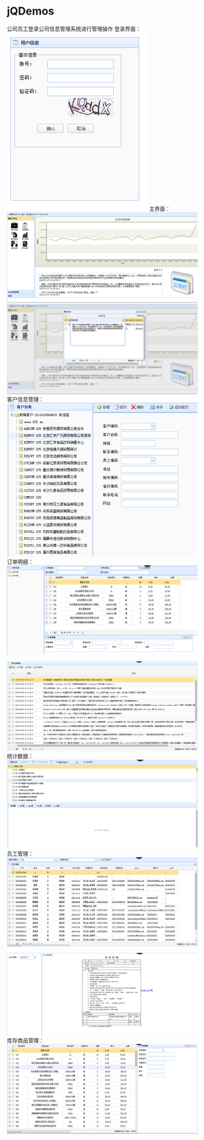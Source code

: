 # jQDemos
公司员工登录公司信息管理系统进行管理操作
登录界面：
![image](https://github.com/akanetodoroki/jQDemos/blob/master/images/1.png)
主界面：
![image](https://github.com/akanetodoroki/jQDemos/blob/master/images/9.png)
![image](https://github.com/akanetodoroki/jQDemos/blob/master/images/10.png)
客户信息管理：
![image](https://github.com/akanetodoroki/jQDemos/blob/master/images/2.png)
订单明细：
![image](https://github.com/akanetodoroki/jQDemos/blob/master/images/3.png)

![image](https://github.com/akanetodoroki/jQDemos/blob/master/images/4.png)
统计数据：
![image](https://github.com/akanetodoroki/jQDemos/blob/master/images/5.png)
员工管理：
![image](https://github.com/akanetodoroki/jQDemos/blob/master/images/6.png)

![image](https://github.com/akanetodoroki/jQDemos/blob/master/images/7.png)
库存商品管理：
![image](https://github.com/akanetodoroki/jQDemos/blob/master/images/8.png)


